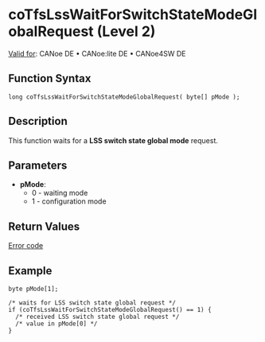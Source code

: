 # coTfsLssWaitForSwitchStateModeGlobalRequest (Level 2)

[Valid for](../../../../Shared/FeatureAvailability.md):  CANoe DE • CANoe:lite DE • CANoe4SW DE

## Function Syntax

```plaintext
long coTfsLssWaitForSwitchStateModeGlobalRequest( byte[] pMode );
```

## Description

This function waits for a **LSS switch state global mode** request.

## Parameters

- **pMode**: 
  - 0 - waiting mode
  - 1 - configuration mode

## Return Values

[Error code](../CAPLfunctionsCANopenNLTFSErrorCodes.md)

## Example

```plaintext
byte pMode[1];

/* waits for LSS switch state global request */
if (coTfsLssWaitForSwitchStateModeGlobalRequest() == 1) {
  /* received LSS switch state global request */
  /* value in pMode[0] */
}
```

